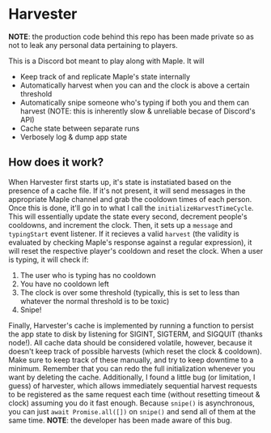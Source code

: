 # Harvester

**NOTE**: the production code behind this repo has been made private so as not to leak any personal data pertaining to players.

This is a Discord bot meant to play along with Maple. It will

- Keep track of and replicate Maple's state internally
- Automatically harvest when you can and the clock is above a certain threshold
- Automatically snipe someone who's typing if both you and them can harvest (NOTE: this is inherently slow & unreliable becase of Discord's API)
- Cache state between separate runs
- Verbosely log & dump app state

## How does it work?

When Harvester first starts up, it's state is instatiated based on the presence of a cache file. If it's not present, it will send messages in the appropriate Maple channel and grab the cooldown times of each person. Once this is done, it'll go in to what I call the `initializeHarvestTimeCycle`. This will essentially update the state every second, decrement people's cooldowns, and increment the clock. Then, it sets up a `message` and `typingStart` event listener. If it recieves a valid `harvest` (the validity is evaluated by checking Maple's response against a regular expression), it will reset the respective player's cooldown and reset the clock. When a user is typing, it will check if:

1. The user who is typing has no cooldown
2. You have no cooldown left
3. The clock is over some threshold (typically, this is set to less than whatever the normal threshold is to be toxic)
4. Snipe!

Finally, Harvester's cache is implemented by running a function to persist the app state to disk by listening for SIGINT, SIGTERM, and SIGQUIT (thanks node!). All cache data should be considered volatile, however, because it doesn't keep track of possible harvests (which reset the clock & cooldown). Make sure to keep track of these manually, and try to keep downtime to a minimum. Remember that you can redo the full initialization whenever you want by deleting the cache. Additionally, I found a little bug (or limitation, I guess) of harvester, which allows immediately sequential harvest requests to be registered as the same request each time (without resetting timeout & clock) assuming you do it fast enough. Because `snipe()` is asynchronous, you can just `await Promise.all([])` on `snipe()` and send all of them at the same time. **NOTE**: the developer has been made aware of this bug.
